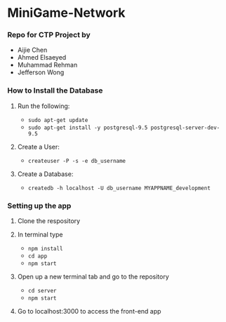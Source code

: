 # MiniGame-Network

### Repo for CTP Project by 

* Aijie Chen
* Ahmed Elsaeyed
* Muhammad Rehman
* Jefferson Wong


### How to Install the Database

1. Run the following: 

   * `sudo apt-get update`
   * `sudo apt-get install -y postgresql-9.5 postgresql-server-dev-9.5`

2. Create a User: 

   * `createuser -P -s -e db_username`

3. Create a Database: 

   * `createdb -h localhost -U db_username MYAPPNAME_development`

### Setting up the app

1. Clone the respository

2. In terminal type 
   * `npm install`
   * `cd app`
   * `npm start`
3. Open up a new terminal tab and go to the repository
   * `cd server`
   * `npm start`
   
4. Go to localhost:3000 to access the front-end app
  

